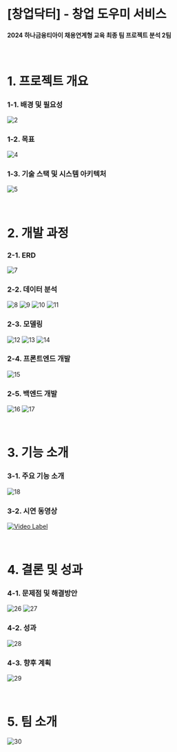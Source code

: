 # [창업닥터] - 창업 도우미 서비스

#### 2024 하나금융티아이 채용연계형 교육 최종 팀 프로젝트 분석 2팀

<br>

# 1. 프로젝트 개요

### 1-1. 배경 및 필요성
![2](https://github.com/user-attachments/assets/467e663f-b31c-4784-8607-2f26967b0be0)

### 1-2. 목표
![4](https://github.com/user-attachments/assets/a2c6113f-ab50-4e29-bcd4-e5205bdec7d5)

### 1-3. 기술 스택 및 시스템 아키텍처
![5](https://github.com/user-attachments/assets/35cfd046-0707-41b0-b7bb-0b6c20bcddfa)

<br>

# 2. 개발 과정

### 2-1. ERD
![7](https://github.com/user-attachments/assets/50378e94-b10d-4490-ae3a-42eeb010fa0d)

### 2-2. 데이터 분석
![8](https://github.com/user-attachments/assets/c550d4ce-05d6-42a0-8f2d-bcc93bee7809)
![9](https://github.com/user-attachments/assets/c64265a4-95d4-4302-900b-79c37afb3a57)
![10](https://github.com/user-attachments/assets/a0444d24-5cd4-4e1f-ab97-0683d6a3d33f)
![11](https://github.com/user-attachments/assets/b4ae44c2-3721-4a2d-8d96-91a77cccb766)

### 2-3. 모델링
![12](https://github.com/user-attachments/assets/c0623549-26f5-4b29-b57e-733090023dbb)
![13](https://github.com/user-attachments/assets/2ab1eb21-5d9b-4cca-9b0f-2922122a68a4)
![14](https://github.com/user-attachments/assets/b5d3dc9b-e1f9-4bac-a737-f01d53ebc837)

### 2-4. 프론트엔드 개발
![15](https://github.com/user-attachments/assets/71351fa9-b949-4d51-9fba-1e2a0e1bf0ea)

### 2-5. 백엔드 개발
![16](https://github.com/user-attachments/assets/db0c9c32-273d-4b4e-87b7-136b902eca33)
![17](https://github.com/user-attachments/assets/801b0e24-197d-4b4e-98eb-02dc6e63cc9b)

<br>

# 3. 기능 소개

### 3-1. 주요 기능 소개
![18](https://github.com/user-attachments/assets/d3d1f065-44ac-486a-9571-3a9e502b1dd6)

### 3-2. 시연 동영상
[![Video Label](http://img.youtube.com/vi/q-w1vMxtmtk/0.jpg)](https://youtu.be/q-w1vMxtmtk?t=0s)

<br>

# 4. 결론 및 성과

### 4-1. 문제점 및 해결방안
![26](https://github.com/user-attachments/assets/f77c73ff-3842-4af7-b0ca-d3e4235a68e4)
![27](https://github.com/user-attachments/assets/dfee25ac-4baf-485d-8b1f-cff18d90d8bd)

### 4-2. 성과
![28](https://github.com/user-attachments/assets/ee195830-dfdf-4b6d-a09b-463c339452f4)

### 4-3. 향후 계획
![29](https://github.com/user-attachments/assets/90c691d1-0293-4511-ac55-e66ac1ea24c3)

<br>

# 5. 팀 소개
![30](https://github.com/user-attachments/assets/14428fbc-74b7-428d-8b7b-1d0e6e5c0802)
